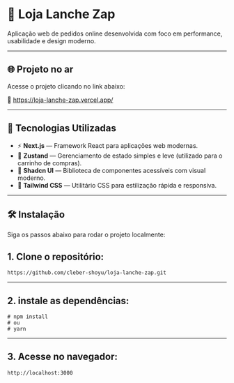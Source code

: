 # 🍔 Loja Lanche Zap

Aplicação web de pedidos online desenvolvida com foco em performance, usabilidade e design moderno.

---

## 🌐 Projeto no ar

Acesse o projeto clicando no link abaixo:

🔗 https://loja-lanche-zap.vercel.app/

---

## 🚀 Tecnologias Utilizadas

- ⚡ **Next.js** — Framework React para aplicações web modernas.
- 🛒 **Zustand** — Gerenciamento de estado simples e leve (utilizado para o carrinho de compras).
- 🎨 **Shadcn UI** — Biblioteca de componentes acessíveis com visual moderno.
- 💨 **Tailwind CSS** — Utilitário CSS para estilização rápida e responsiva.

---

## 🛠️ Instalação

Siga os passos abaixo para rodar o projeto localmente:

## 1. Clone o repositório:
`https://github.com/cleber-shoyu/loja-lanche-zap.git`

---
## 2. instale as dependências:
```
# npm install
# ou
# yarn
```
---
## 3. Acesse no navegador:
`http://localhost:3000`



